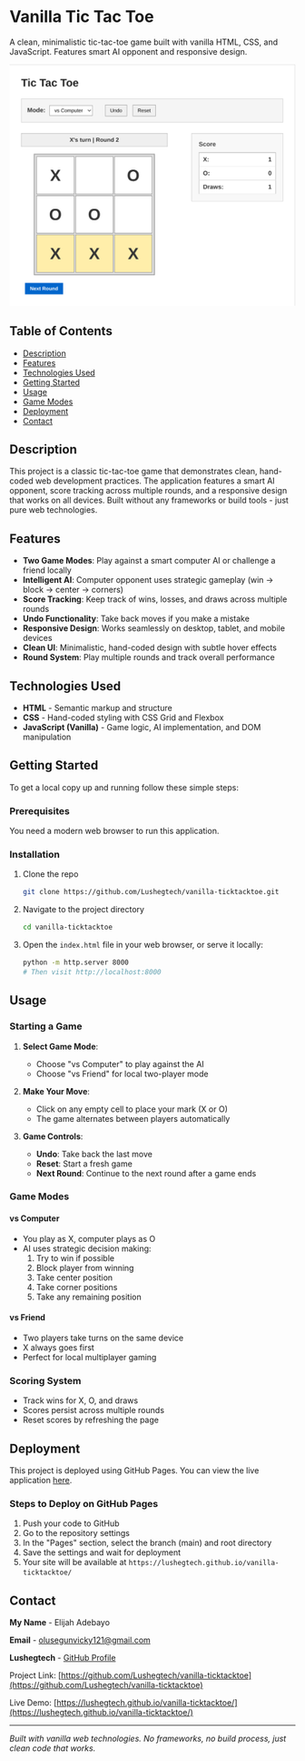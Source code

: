 # Vanilla Tic Tac Toe

A clean, minimalistic tic-tac-toe game built with vanilla HTML, CSS, and JavaScript. Features smart AI opponent and responsive design.

![Tic Tac Toe Game Screenshot](./assets/screenshot.png)

## Table of Contents

- [Description](#description)
- [Features](#features)
- [Technologies Used](#technologies-used)
- [Getting Started](#getting-started)
- [Usage](#usage)
- [Game Modes](#game-modes)
- [Deployment](#deployment)
- [Contact](#contact)

## Description

This project is a classic tic-tac-toe game that demonstrates clean, hand-coded web development practices. The application features a smart AI opponent, score tracking across multiple rounds, and a responsive design that works on all devices. Built without any frameworks or build tools - just pure web technologies.

## Features

- **Two Game Modes**: Play against a smart computer AI or challenge a friend locally
- **Intelligent AI**: Computer opponent uses strategic gameplay (win → block → center → corners)
- **Score Tracking**: Keep track of wins, losses, and draws across multiple rounds
- **Undo Functionality**: Take back moves if you make a mistake
- **Responsive Design**: Works seamlessly on desktop, tablet, and mobile devices
- **Clean UI**: Minimalistic, hand-coded design with subtle hover effects
- **Round System**: Play multiple rounds and track overall performance

## Technologies Used

- **HTML** - Semantic markup and structure
- **CSS** - Hand-coded styling with CSS Grid and Flexbox
- **JavaScript (Vanilla)** - Game logic, AI implementation, and DOM manipulation

## Getting Started

To get a local copy up and running follow these simple steps:

### Prerequisites

You need a modern web browser to run this application.

### Installation

1. Clone the repo
   ```bash
   git clone https://github.com/Lushegtech/vanilla-ticktacktoe.git
   ```

2. Navigate to the project directory
   ```bash
   cd vanilla-ticktacktoe
   ```

3. Open the `index.html` file in your web browser, or serve it locally:
   ```bash
   python -m http.server 8000
   # Then visit http://localhost:8000
   ```

## Usage

### Starting a Game

1. **Select Game Mode**: 
   - Choose "vs Computer" to play against the AI
   - Choose "vs Friend" for local two-player mode

2. **Make Your Move**:
   - Click on any empty cell to place your mark (X or O)
   - The game alternates between players automatically

3. **Game Controls**:
   - **Undo**: Take back the last move
   - **Reset**: Start a fresh game
   - **Next Round**: Continue to the next round after a game ends

### Game Modes

#### vs Computer
- You play as X, computer plays as O
- AI uses strategic decision making:
  1. Try to win if possible
  2. Block player from winning
  3. Take center position
  4. Take corner positions
  5. Take any remaining position

#### vs Friend
- Two players take turns on the same device
- X always goes first
- Perfect for local multiplayer gaming

### Scoring System

- Track wins for X, O, and draws
- Scores persist across multiple rounds
- Reset scores by refreshing the page

## Deployment

This project is deployed using GitHub Pages. You can view the live application [here](https://lushegtech.github.io/vanilla-ticktacktoe/).

### Steps to Deploy on GitHub Pages

1. Push your code to GitHub
2. Go to the repository settings
3. In the "Pages" section, select the branch (main) and root directory
4. Save the settings and wait for deployment
5. Your site will be available at `https://lushegtech.github.io/vanilla-ticktacktoe/`

## Contact

**My Name** - Elijah Adebayo

**Email** - olusegunvicky121@gmail.com

**Lushegtech** - [GitHub Profile](https://github.com/Lushegtech)

Project Link: [https://github.com/Lushegtech/vanilla-ticktacktoe](https://github.com/Lushegtech/vanilla-ticktacktoe)

Live Demo: [https://lushegtech.github.io/vanilla-ticktacktoe/](https://lushegtech.github.io/vanilla-ticktacktoe/)

---

*Built with vanilla web technologies. No frameworks, no build process, just clean code that works.*
